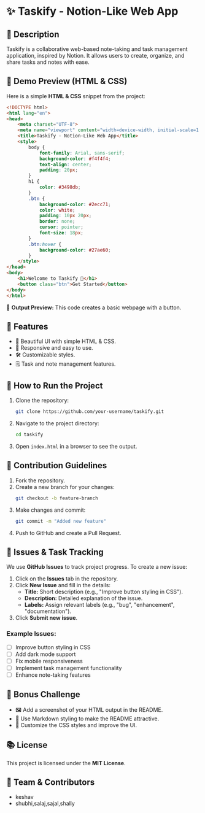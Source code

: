 # ✨ Taskify - Notion-Like Web App

## 📌 Description
Taskify is a collaborative web-based note-taking and task management application, inspired by Notion. It allows users to create, organize, and share tasks and notes with ease.

## 🎨 Demo Preview (HTML & CSS)
Here is a simple **HTML & CSS** snippet from the project:

```html
<!DOCTYPE html>
<html lang="en">
<head>
    <meta charset="UTF-8">
    <meta name="viewport" content="width=device-width, initial-scale=1.0">
    <title>Taskify - Notion-Like Web App</title>
    <style>
        body {
            font-family: Arial, sans-serif;
            background-color: #f4f4f4;
            text-align: center;
            padding: 20px;
        }
        h1 {
            color: #3498db;
        }
        .btn {
            background-color: #2ecc71;
            color: white;
            padding: 10px 20px;
            border: none;
            cursor: pointer;
            font-size: 18px;
        }
        .btn:hover {
            background-color: #27ae60;
        }
    </style>
</head>
<body>
    <h1>Welcome to Taskify 🚀</h1>
    <button class="btn">Get Started</button>
</body>
</html>
```

📌 **Output Preview:** This code creates a basic webpage with a button.

## 🔹 Features
- 🎨 Beautiful UI with simple HTML & CSS.
- 🚀 Responsive and easy to use.
- 🛠️ Customizable styles.
- 🗒️ Task and note management features.

## 🚀 How to Run the Project
1. Clone the repository:  
   ```bash
   git clone https://github.com/your-username/taskify.git
   ```
2. Navigate to the project directory:  
   ```bash
   cd taskify
   ```
3. Open `index.html` in a browser to see the output.

## 🤝 Contribution Guidelines
1. Fork the repository.
2. Create a new branch for your changes:  
   ```bash
   git checkout -b feature-branch
   ```
3. Make changes and commit:  
   ```bash
   git commit -m "Added new feature"
   ```
4. Push to GitHub and create a Pull Request.

## 🐝 Issues & Task Tracking
We use **GitHub Issues** to track project progress. To create a new issue:
1. Click on the **Issues** tab in the repository.
2. Click **New Issue** and fill in the details:
   - **Title:** Short description (e.g., "Improve button styling in CSS").
   - **Description:** Detailed explanation of the issue.
   - **Labels:** Assign relevant labels (e.g., "bug", "enhancement", "documentation").
3. Click **Submit new issue**.

### Example Issues:
- [ ] Improve button styling in CSS
- [ ] Add dark mode support
- [ ] Fix mobile responsiveness
- [ ] Implement task management functionality
- [ ] Enhance note-taking features

## 🌟 Bonus Challenge
- 🖼️ Add a screenshot of your HTML output in the README.
- 🌟 Use Markdown styling to make the README attractive.
- 💄 Customize the CSS styles and improve the UI.

## 📚 License
This project is licensed under the **MIT License**.

## 👥 Team & Contributors
- keshav 
- shubhi,salaj,sajal,shally
